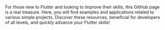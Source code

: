 For those new to Flutter and looking to improve their skills, this GitHub page is a real treasure. Here, you will find examples and applications related to various simple projects. Discover these resources, beneficial for developers of all levels, and quickly advance your Flutter skills!

